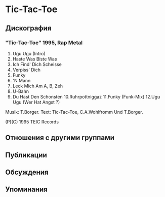 # Tic-Tac-Toe



## Дискография

### "Tic-Tac-Toe" 1995, Rap Metal

1.  Ugu Ugu (Intro)
2.  Haste Was Biste Was
3.  Ich Find' Dich Scheisse
4.  Verpiss' Dich
5.  Funky
6.  'N Mann
7.  Leck Mich Am A, B, Zeh
8.  U-Bahn
9.  Du Hast Den Schonsten
10.Ruhrpottniggaz
11.Funky (Funk-Mix)
12.Ugu Ugu (Wer Hat Angst ?)

Musik: T.Borger.
Text: Tic-Tac-Toe, C.A.Wohlfromm Und T.Borger.

(P)(C) 1995 TEIC Records


## Отношения с другими группами


## Публикации


## Обсуждения


## Упоминания

